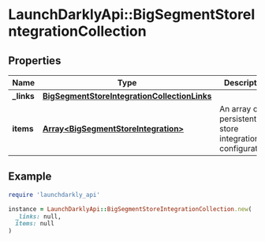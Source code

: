 # LaunchDarklyApi::BigSegmentStoreIntegrationCollection

## Properties

| Name | Type | Description | Notes |
| ---- | ---- | ----------- | ----- |
| **_links** | [**BigSegmentStoreIntegrationCollectionLinks**](BigSegmentStoreIntegrationCollectionLinks.md) |  |  |
| **items** | [**Array&lt;BigSegmentStoreIntegration&gt;**](BigSegmentStoreIntegration.md) | An array of persistent store integration configurations |  |

## Example

```ruby
require 'launchdarkly_api'

instance = LaunchDarklyApi::BigSegmentStoreIntegrationCollection.new(
  _links: null,
  items: null
)
```

